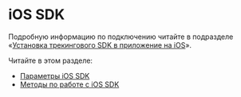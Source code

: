 # iOS SDK

Подробную информацию по подключению читайте в подразделе «[Установка трекингового SDK в приложение на iOS](../../nachalo-raboty/ustanovka-schyotchika/ustanovka-trekingovogo-sdk-v-prilozhenie-na-ios.md)».

Читайте в этом разделе:

* [Параметры iOS SDK](parametry-ios-sdk.md)
* [Методы по работе с iOS SDK](metody-po-rabote-s-ios-sdk/)
